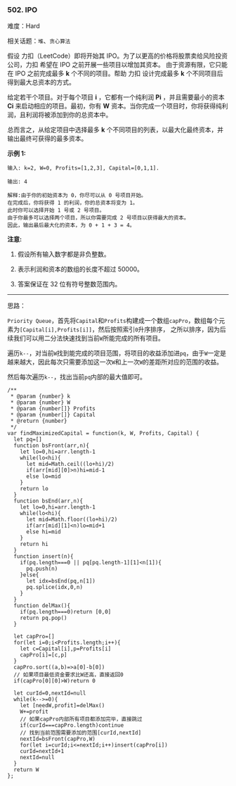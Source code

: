 ### 502. IPO

难度：Hard

相关话题：`堆`、`贪心算法`

假设 力扣（LeetCode）即将开始其 IPO。为了以更高的价格将股票卖给风险投资公司，力扣 希望在 IPO 之前开展一些项目以增加其资本。 由于资源有限，它只能在 IPO 之前完成最多 **k**  个不同的项目。帮助 力扣 设计完成最多 **k**  个不同项目后得到最大总资本的方式。



给定若干个项目。对于每个项目 **i** ，它都有一个纯利润 **Pi** ，并且需要最小的资本 **Ci**  来启动相应的项目。最初，你有 **W**  资本。当你完成一个项目时，你将获得纯利润，且利润将被添加到你的总资本中。



总而言之，从给定项目中选择最多 **k**  个不同项目的列表，以最大化最终资本，并输出最终可获得的最多资本。



**示例 1:** 



```
输入: k=2, W=0, Profits=[1,2,3], Capital=[0,1,1].

输出: 4

解释:由于你的初始资本为 0，你尽可以从 0 号项目开始。
在完成后，你将获得 1 的利润，你的总资本将变为 1。
此时你可以选择开始 1 号或 2 号项目。
由于你最多可以选择两个项目，所以你需要完成 2 号项目以获得最大的资本。
因此，输出最后最大化的资本，为 0 + 1 + 3 = 4。
```






**注意:** 




1. 假设所有输入数字都是非负整数。

2. 表示利润和资本的数组的长度不超过 50000。

3. 答案保证在 32 位有符号整数范围内。










-----

思路：

`Priority Queue`，首先将`Capital`和`Profits`构建成一个数组`capPro`，数组每个元素为`[Capital[i],Profits[i]]`，然后按照索引`0`升序排序，
之所以排序，因为后续我们可以用二分法快速找到当前`W`所能完成的所有项目。

遍历`k--`，对当前`W`找到能完成的项目范围，将项目的收益添加进`pq`，由于`W`一定是越来越大，因此每次只需要添加这一次`W`和上一次`W`的差距所对应的范围的收益。

然后每次遍历`k--`，找出当前`pq`内部的最大值即可。

```
/**
 * @param {number} k
 * @param {number} W
 * @param {number[]} Profits
 * @param {number[]} Capital
 * @return {number}
 */
var findMaximizedCapital = function(k, W, Profits, Capital) {
  let pq=[]
  function bsFront(arr,n){
    let lo=0,hi=arr.length-1
    while(lo<hi){
      let mid=Math.ceil((lo+hi)/2)
      if(arr[mid][0]>n)hi=mid-1
      else lo=mid
    }
    return lo
  }  
  function bsEnd(arr,n){
    let lo=0,hi=arr.length-1
    while(lo<hi){
      let mid=Math.floor((lo+hi)/2)
      if(arr[mid][1]<n)lo=mid+1
      else hi=mid
    }
    return hi
  }
  function insert(n){
    if(pq.length===0 || pq[pq.length-1][1]<n[1]){
      pq.push(n)
    }else{
      let idx=bsEnd(pq,n[1])
      pq.splice(idx,0,n)
    }
  }
  function delMax(){
    if(pq.length===0)return [0,0]
    return pq.pop()
  }
  
  let capPro=[]
  for(let i=0;i<Profits.length;i++){
    let c=Capital[i],p=Profits[i]
    capPro[i]=[c,p]
  }
  capPro.sort((a,b)=>a[0]-b[0])
  // 如果项目最低资金要求比W还高，直接返回0
  if(capPro[0][0]>W)return 0

  let curId=0,nextId=null
  while(k-->=0){
    let [needW,profit]=delMax()
    W+=profit
    // 如果capPro内部所有项目都添加完毕，直接跳过
    if(curId===capPro.length)continue
    // 找到当前范围需要添加的范围[curId,nextId]
    nextId=bsFront(capPro,W)
    for(let i=curId;i<=nextId;i++)insert(capPro[i])
    curId=nextId+1
    nextId=null
  }
  return W
};
```

